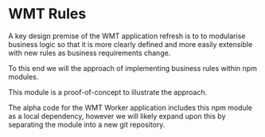 # WMT Rules

A key design premise of the WMT application refresh is to to modularise business logic so that it is more clearly defined and more easily extensible with new rules as business requirements change.

To this end we will the approach of implementing business rules within npm modules.

This module is a proof-of-concept to illustrate the approach. 

The alpha code for the WMT Worker application includes this npm module as a local dependency, however we will likely expand upon this by separating the module into a new git repository.
